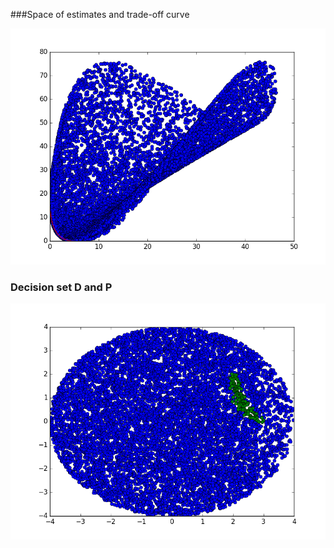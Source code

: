 ###Space of estimates and trade-off curve

![GitHub Logo](images/space_of_estimates_and_trade_off_curve.png)

### Decision set D and P

![GitHub Logo](images/decision_set.png)